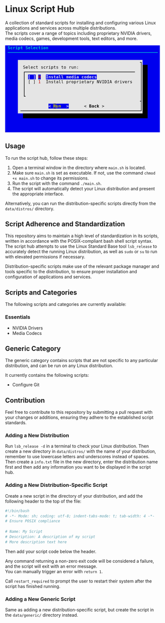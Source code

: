 # Linux Script Hub

A collection of standard scripts for installing and configuring various Linux applications and services across multiple distributions.\
The scripts cover a range of topics including proprietary NVIDIA drivers, media codecs, games, development tools, text editors, and more.

![demo](https://github.com/Hezkore/linux-script-hub/blob/master/demo.png?raw=true)

## Usage

To run the script hub, follow these steps:
1. Open a terminal window in the directory where `main.sh` is located.
2. Make sure `main.sh` is set as executable. If not, use the command `chmod +x main.sh` to change its permissions.
3. Run the script with the command `./main.sh`.
4. The script will automatically detect your Linux distribution and present the appropriate interface.

Alternatively, you can run the distribution-specific scripts directly from the `data/distros/` directory.

## Script Adherence and Standardization

This repository aims to maintain a high level of standardization in its scripts, written in accordance with the POSIX-compliant bash shell script syntax.\
The script hub attempts to use the Linux Standard Base tool `lsb_release` to accurately detect the running Linux distribution, as well as `sudo` or `su` to run with elevated permissions if necessary.

Distribution-specific scripts make use of the relevant package manager and tools specific to the distribution, to ensure proper installation and configuration of applications and services.

## Scripts and Categories

The following scripts and categories are currently available:

### Essentials
* NVIDIA Drivers
* Media Codecs

## Generic Category

The generic category contains scripts that are not specific to any particular distribution, and can be run on any Linux distribution.

It currently contains the following scripts:

* Configure Git

## Contribution

Feel free to contribute to this repository by submitting a pull request with your changes or additions, ensuring they adhere to the established script standards.


### Adding a New Distribution
Run `lsb_release -d` in a terminal to check your Linux distribution. Then create a new directory in `data/distros/` with the name of your distribution, remember to use lowercase letters and underscores instead of spaces. Then create a `info.txt` file in the new directory, enter the distribution name first and then add any information you want to be displayed in the script hub.

### Adding a New Distribution-Specific Script
Create a new script in the directory of your distribution, and add the following header to the top of the file:
```bash
#!/bin/bash
# -*- Mode: sh; coding: utf-8; indent-tabs-mode: t; tab-width: 4 -*-
# Ensure POSIX compliance

# Name: My Script
# Description: A description of my script
# More description text here
```
Then add your script code below the header.

Any command returning a non-zero exit code will be considered a failure, and the script will exit with an error message.\
You can manually trigger an error with `return 1`.

Call `restart_required` to prompt the user to restart their system after the script has finished running.

### Adding a New Generic Script
Same as adding a new distribution-specific script, but create the script in the `data/generic/` directory instead.